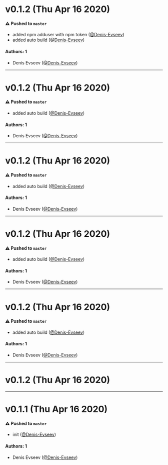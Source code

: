 # v0.1.2 (Thu Apr 16 2020)

#### ⚠️  Pushed to `master`

- added npm adduser with npm token ([@Denis-Evseev](https://github.com/Denis-Evseev))
- added auto build ([@Denis-Evseev](https://github.com/Denis-Evseev))

#### Authors: 1

- Denis Evseev ([@Denis-Evseev](https://github.com/Denis-Evseev))

---

# v0.1.2 (Thu Apr 16 2020)

#### ⚠️  Pushed to `master`

- added auto build ([@Denis-Evseev](https://github.com/Denis-Evseev))

#### Authors: 1

- Denis Evseev ([@Denis-Evseev](https://github.com/Denis-Evseev))

---

# v0.1.2 (Thu Apr 16 2020)

#### ⚠️  Pushed to `master`

- added auto build ([@Denis-Evseev](https://github.com/Denis-Evseev))

#### Authors: 1

- Denis Evseev ([@Denis-Evseev](https://github.com/Denis-Evseev))

---

# v0.1.2 (Thu Apr 16 2020)

#### ⚠️  Pushed to `master`

- added auto build ([@Denis-Evseev](https://github.com/Denis-Evseev))

#### Authors: 1

- Denis Evseev ([@Denis-Evseev](https://github.com/Denis-Evseev))

---

# v0.1.2 (Thu Apr 16 2020)

#### ⚠️  Pushed to `master`

- added auto build ([@Denis-Evseev](https://github.com/Denis-Evseev))

#### Authors: 1

- Denis Evseev ([@Denis-Evseev](https://github.com/Denis-Evseev))

---

# v0.1.2 (Thu Apr 16 2020)



---

# v0.1.1 (Thu Apr 16 2020)

#### ⚠️  Pushed to `master`

- init ([@Denis-Evseev](https://github.com/Denis-Evseev))

#### Authors: 1

- Denis Evseev ([@Denis-Evseev](https://github.com/Denis-Evseev))